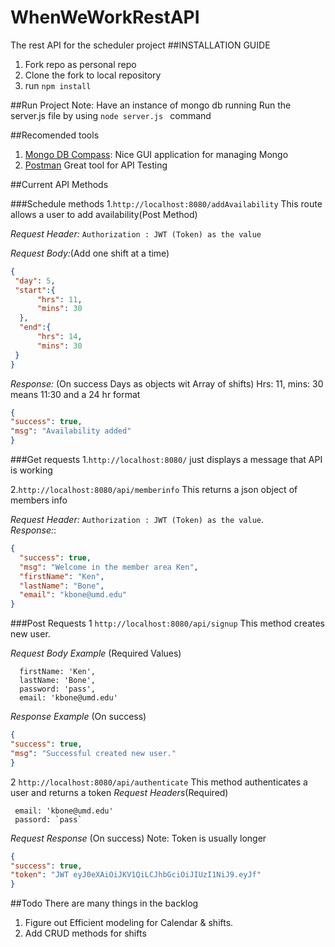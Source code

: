 # WhenWeWorkRestAPI
The rest API for the scheduler project
##INSTALLATION GUIDE
1. Fork repo as personal repo
2. Clone the fork to local repository
3. run ``` npm install ```

##Run Project
Note: Have an instance of mongo db running
Run the server.js file by using ```node server.js ``` command

##Recomended tools
 1.  [Mongo DB Compass](https://www.mongodb.com/download-center?jmp=nav#compass):  Nice GUI application for managing Mongo
 2.  [Postman](https://www.getpostman.com/) Great tool for API Testing

##Current API Methods

###Schedule methods
 1.`http://localhost:8080/addAvailability` This route allows a user to add availability(Post Method)
   
   *Request Header:* `Authorization : JWT (Token) as the value`
   
   *Request Body:*(Add one shift at a time) 
   ```json
   {
    "day": 5,
    "start":{
     	 "hrs": 11,
     	 "mins": 30
     },
     "end":{
     	 "hrs": 14,
     	 "mins": 30
    }
   }
   ```
   *Response:* (On success Days as objects wit Array of shifts) Hrs: 11, mins: 30 means 11:30 and a 24 hr format
   ```json
   {
  "success": true,
  "msg": "Availability added"
  }
   ```

###Get requests
 1.`http://localhost:8080/`  just displays a message that API is working


 2.`http://localhost:8080/api/memberinfo` This returns a json object of members info
   
   *Request Header:* `Authorization : JWT (Token) as the value`.  
   *Response:*:
   ```json
   {
     "success": true,
     "msg": "Welcome in the member area Ken",
     "firstName": "Ken",
     "lastName": "Bone",
     "email": "kbone@umd.edu"
   }
   ```
   
   
###Post Requests
  1 `http://localhost:8080/api/signup` This method creates new user.
  
  *Request Body Example* (Required Values)
  ```
    firstName: 'Ken',
    lastName: 'Bone',
    password: 'pass',
    email: 'kbone@umd.edu'
  ```
  *Response Example* (On success)
  ```json
  {
  "success": true,
  "msg": "Successful created new user."
  }
  ```
  
  2 `http://localhost:8080/api/authenticate` This method authenticates a user and returns a token 
  *Request Headers*(Required)
  ```
   email: 'kbone@umd.edu'
   passord: `pass`
  ```
  
  *Request Response* (On success) Note: Token is usually longer
  ```json
  {
  "success": true,
  "token": "JWT eyJ0eXAiOiJKV1QiLCJhbGciOiJIUzI1NiJ9.eyJf"
  }
  ```

##Todo
There are many things in the backlog 

1. Figure out Efficient modeling for Calendar & shifts.
2. Add CRUD methods for shifts

  
       
   
    



